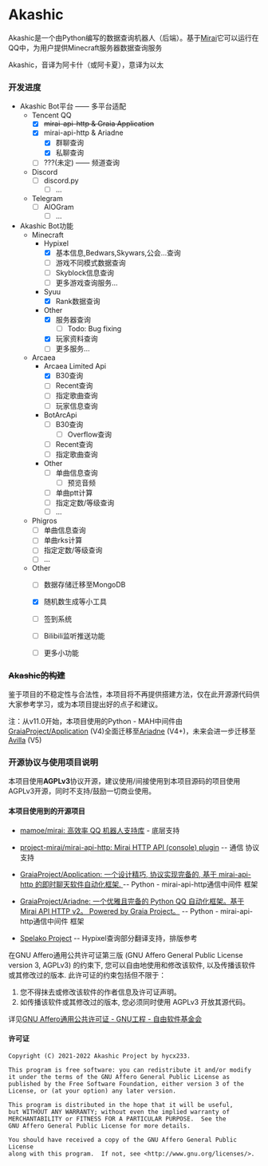 # Akashic

Akashic是一个由Python编写的数据查询机器人（后端）。基于[Mirai](https://github.com/mamoe/mirai)它可以运行在QQ中，为用户提供Minecraft服务器数据查询服务

Akashic，音译为阿卡什（或阿卡夏），意译为以太



### 开发进度

- Akashic Bot平台 —— 多平台适配
  - Tencent QQ
    - [x] ~~mirai-api-http & Graia Application~~
    - [x] mirai-api-http & Ariadne
      - [x] 群聊查询
      - [x] 私聊查询
    - [ ] ???(未定) —— 频道查询
  - Discord
    - [ ] discord.py
      - [ ] ...
  - Telegram
    - [ ] AIOGram
      - [ ] ...
- Akashic Bot功能
  - Minecraft
    - Hypixel
      - [x] 基本信息,Bedwars,Skywars,公会...查询
      - [ ] 游戏不同模式数据查询
      - [ ] Skyblock信息查询
      - [ ] 更多游戏查询服务...
    - Syuu
      - [x] Rank数据查询
    - Other
      - [x] 服务器查询 
        - [ ] Todo: Bug fixing
      - [x] 玩家资料查询
      - [ ] 更多服务...
  - Arcaea
      - Arcaea Limited Api
          - [x] B30查询
          - [ ] Recent查询
          - [ ] 指定歌曲查询
          - [ ] 玩家信息查询
      - BotArcApi
          - [ ] B30查询
              - [ ] Overflow查询
          - [ ] Recent查询
          - [ ] 指定歌曲查询
      - Other
          - [ ] 单曲信息查询
              - [ ] 预览音频
          - [ ] 单曲ptt计算
          - [ ] 指定定数/等级查询
          - [ ] ...
  - Phigros
      - [ ] 单曲信息查询
      - [ ] 单曲rks计算
      - [ ] 指定定数/等级查询
      - [ ] ...
  - Other
      - [ ] 数据存储迁移至MongoDB
      - [x] 随机数生成等小工具
      - [ ] 签到系统
      - [ ] Bilibili监听推送功能
      - [ ] 更多小功能



### ~~Akashic的构建~~

鉴于项目的不稳定性与合法性，本项目将不再提供搭建方法，仅在此开源源代码供大家参考学习，或为本项目提出好的点子和建议。

注：从v11.0开始，本项目使用的Python - MAH中间件由[GraiaProject/Application](https://github.com/GraiaProject/Application) (V4)全面迁移至[Ariadne](https://github.com/GraiaProject/Ariadne) (V4+)，未来会进一步迁移至[Avilla](https://github.com/GraiaProject/Avilla) (V5)



### 开源协议与使用项目说明

本项目使用**AGPLv3**协议开源，建议使用/间接使用到本项目源码的项目使用AGPLv3开源，同时不支持/鼓励一切商业使用。

#### **本项目使用到的开源项目**

- [mamoe/mirai: 高效率 QQ 机器人支持库](https://github.com/mamoe/mirai) - 底层支持
- [project-mirai/mirai-api-http: Mirai HTTP API (console) plugin](https://github.com/project-mirai/mirai-api-http) -- 通信 协议支持
- [GraiaProject/Application: 一个设计精巧, 协议实现完备的, 基于 mirai-api-http 的即时聊天软件自动化框架. ](https://github.com/GraiaProject/Application) -- Python - mirai-api-http通信中间件 框架
- [GraiaProject/Ariadne: 一个优雅且完备的 Python QQ 自动化框架。基于 Mirai API HTTP v2。 Powered by Graia Project。](https://github.com/GraiaProject/Ariadne) -- Python - mirai-api-http通信中间件 框架

- [Spelako Project](https://github.com/Spelako) -- Hypixel查询部分翻译支持，排版参考



在GNU Affero通用公共许可证第三版 (GNU Affero General Public License version 3, AGPLv3) 的约束下, 您可以自由地使用和修改该软件, 以及传播该软件或其修改过的版本. 此许可证的约束包括但不限于：

1. 您不得抹去或修改该软件的作者信息及许可证声明。
2. 如传播该软件或其修改过的版本, 您必须同时使用 AGPLv3 开放其源代码。

详见[GNU Affero通用公共许可证 - GNU工程 - 自由软件基金会](https://www.gnu.org/licenses/agpl-3.0)

#### **许可证**

```
Copyright (C) 2021-2022 Akashic Project by hycx233.

This program is free software: you can redistribute it and/or modify
it under the terms of the GNU Affero General Public License as
published by the Free Software Foundation, either version 3 of the
License, or (at your option) any later version.

This program is distributed in the hope that it will be useful,
but WITHOUT ANY WARRANTY; without even the implied warranty of
MERCHANTABILITY or FITNESS FOR A PARTICULAR PURPOSE.  See the
GNU Affero General Public License for more details.

You should have received a copy of the GNU Affero General Public License
along with this program.  If not, see <http://www.gnu.org/licenses/>.
```

